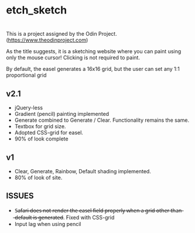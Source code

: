# etch_sketch
#
This is a project assigned by the Odin Project. (https://www.theodinproject.com) 

As the title suggests, it is a sketching website where you can paint using only the mouse cursor! Clicking is not required to paint. 

By default, the easel generates a 16x16 grid, but the user can set any 1:1 proportional grid

v2.1
----------
- jQuery-less
- Gradient (pencil) painting implemented
- Generate combined to Generate / Clear. Functionality remains the same.
- Textbox for grid size.
- Adopted CSS-grid for easel.
- 90% of look complete

v1
----------

- Clear, Generate, Rainbow, Default shading implemented.
- 80% of look of site.

ISSUES
----------

- S̶a̶f̶a̶r̶i̶ ̶d̶o̶e̶s̶ ̶n̶o̶t̶ ̶r̶e̶n̶d̶e̶r̶ ̶t̶h̶e̶ ̶e̶a̶s̶e̶l̶ ̶f̶i̶e̶l̶d̶ ̶p̶r̶o̶p̶e̶r̶l̶y̶ ̶w̶h̶e̶n̶ ̶a̶ ̶g̶r̶i̶d̶ ̶o̶t̶h̶e̶r̶ ̶t̶h̶a̶n̶ ̶d̶e̶f̶a̶u̶l̶t̶ ̶i̶s̶ ̶g̶e̶n̶e̶r̶a̶t̶e̶d̶. Fixed with CSS-grid
- Input lag when using pencil 
